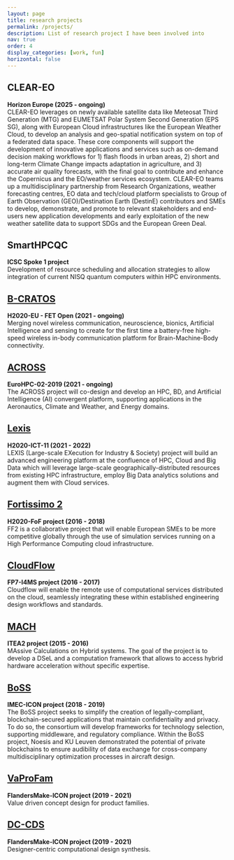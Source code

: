 ```yaml
---
layout: page
title: research projects
permalink: /projects/
description: List of research project I have been involved into
nav: true
order: 4
display_categories: [work, fun]
horizontal: false
---
```

## CLEAR-EO
**Horizon Europe  (2025 - ongoing)**  
CLEAR-EO leverages on newly available satellite data like Meteosat Third Generation (MTG) and EUMETSAT Polar System Second Generation (EPS SG), along with European Cloud infrastructures like the European Weather Cloud, to develop an analysis and geo-spatial notification system on top of a federated data space. These core components will support the development of innovative applications and services such as on-demand decision making workflows for 1) flash floods in urban areas, 2) short and long-term Climate Change impacts adaptation in agriculture, and 3) accurate air quality forecasts, with the final goal to contribute and enhance the Copernicus and the EO/weather services ecosystem.
CLEAR-EO teams up a multidisciplinary partnership from Research Organizations, weather forecasting centres, EO data and tech/cloud platform specialists to Group of Earth Observation (GEO)/Destination Earth (DestinE) contributors and SMEs to develop, demonstrate, and promote to relevant stakeholders and end-users new application developments and early exploitation of the new weather satellite data to support SDGs and the European Green Deal.

## SmartHPCQC
**ICSC Spoke 1 project**  
Development of resource scheduling and allocation strategies to allow integration of current NISQ quantum computers within HPC environments.

## [B-CRATOS](https://www.b-cratos.eu)
**H2020-EU - FET Open (2021 - ongoing)**  
Merging novel wireless communication, neuroscience, bionics, Artificial Intelligence and sensing to create for the first time a battery-free high-speed wireless in-body communication platform for Brain-Machine-Body connectivity.

## [ACROSS](https://www.acrossproject.eu)
**EuroHPC-02-2019 (2021 - ongoing)**  
The ACROSS project will co-design and develop an HPC, BD, and Artificial Intelligence (AI) convergent platform, supporting applications in the Aeronautics, Climate and Weather, and Energy domains.

## [Lexis](https://cordis.europa.eu/project/id/825532)
**H2020-ICT-11 (2021 - 2022)**  
LEXIS (Large-scale EXecution for Industry & Society) project will build an advanced engineering platform at the confluence of HPC, Cloud and Big Data which will leverage large-scale geographically-distributed resources from existing HPC infrastructure, employ Big Data analytics solutions and augment them with Cloud services.

## [Fortissimo 2](https://www.fortissimo-project.eu/)
**H2020-FoF project (2016 - 2018)**  
FF2 is a collaborative project that will enable European SMEs to be more competitive globally through the use of simulation services running on a High Performance Computing cloud infrastructure.

## [CloudFlow](http://www.eu-cloudflow.eu/)
**FP7-I4MS project (2016 - 2017)**  
Cloudflow will enable the remote use of computational services distributed on the cloud, seamlessly integrating these within established engineering design workflows and standards.

## [MACH](https://itea3.org/project/mach.html)
**ITEA2 project (2015 - 2016)**  
MAssive Calculations on Hybrid systems. The goal of the project is to develop a DSeL and a computation framework that allows to access hybrid hardware acceleration without specific expertise.

## [BoSS](https://www.imec-int.com/en/what-we-offer/research-portfolio/boss)
**IMEC-ICON project (2018 - 2019)**  
The BoSS project seeks to simplify the creation of legally-compliant, blockchain-secured applications that maintain confidentiality and privacy. To do so, the consortium will develop frameworks for technology selection, supporting middleware, and regulatory compliance.
Within the BoSS project, Noesis and KU Leuven demonstrated the potential of private blockchains to ensure audibility of data exchange for cross-company multidisciplinary optimization processes in aircraft design.

## [VaProFam](https://researchportal.be/en/project/value-driven-concept-design-mechatronic-product-families)
**FlandersMake-ICON project (2019 - 2021)**  
Value driven concept design for product families.

## [DC-CDS](https://researchportal.be/en/project/designer-centric-computational-design-synthesis)
**FlandersMake-ICON project (2019 - 2021)**  
Designer-centric computational design synthesis.

